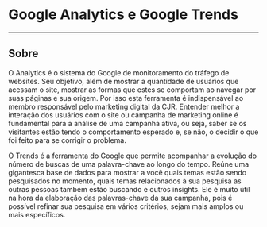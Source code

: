 # Google Analytics e Google Trends

---

## Sobre
O Analytics é o sistema do Google de monitoramento do tráfego de websites. Seu objetivo, além de mostrar a quantidade de usuários que acessam o site, mostrar as formas que estes se comportam ao navegar por suas páginas e sua origem. Por isso esta ferramenta é indispensável ao membro responsável pelo marketing digital da CJR. Entender melhor a interação dos usuários com o site ou campanha de marketing online é fundamental para a análise de uma campanha ativa, ou seja, saber se os visitantes estão tendo o comportamento esperado e, se não, o decidir o que foi feito para se corrigir o problema.

O Trends é a ferramenta do Google que permite acompanhar a evolução do número de buscas de uma palavra-chave ao longo do tempo. Reúne uma gigantesca base de dados para mostrar a você quais temas estão sendo pesquisados no momento, quais temas relacionados à sua pesquisa as outras pessoas também estão buscando e outros insights. Ele é muito útil na hora da elaboração das palavras-chave da sua campanha, pois é possível refinar sua pesquisa em vários critérios, sejam mais amplos ou mais específicos.
